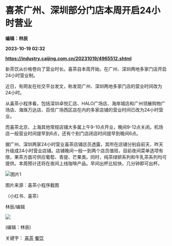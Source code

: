 # 喜茶广州、深圳部分门店本周开启24小时营业
**编辑：林辰**

**2023-10-19 02:32**

**https://industry.caijing.com.cn/20231019/4965512.shtml**

新茶饮从价格卷向了营业时长。喜茶自本周开始，在广州、深圳两地多家门店开启24小时营业制。

近日，有网友在社交平台发文，称发现广州、深圳两地多家门店的营业时间改为24小时。

从喜茶小程序看，包括深圳卓悦汇店、HALO广场店、海岸城店和广州领展购物广场店、海珠万达店、百信广场西区店在内的多家店铺的营业时间已改为24小时营业。

而喜茶北京、上海其他常规店铺大多属上午9-10点开业，晚间9-12点关闭。机场店一般营业时间提早到6点，还有个别门店闭店时间提早到晚间6点。

据广州、深圳两家24小时营业喜茶店铺店员透露，其所在店铺分别自前天、昨天升级成24小时营业店铺。店铺晚间一般一到两个店员值班，目前夜间菜单选项有限，果茶方面可供应葡萄、青提、芒果类。同时，纯茶绿妍系列和牛乳茶系列均可提供。本周预计还将在夜间上线咖啡产品。早间出杯比较快，几分钟即可出杯。

![图片1](https://img1.caijing.com.cn/2023/1019/1697682297719.jpg)

图片来源：喜茶小程序截图

（小红书、喜茶）

林辰/编辑

![](https://tx1.cdn.caijing.com.cn/2014-03-27/114048455.jpg)

(编辑：林辰)

关键字： [喜茶](https://app.caijing.com.cn/tags.php?tag=%E5%96%9C%E8%8C%B6 "喜茶") [餐饮](https://app.caijing.com.cn/tags.php?tag=%E9%A4%90%E9%A5%AE "餐饮")